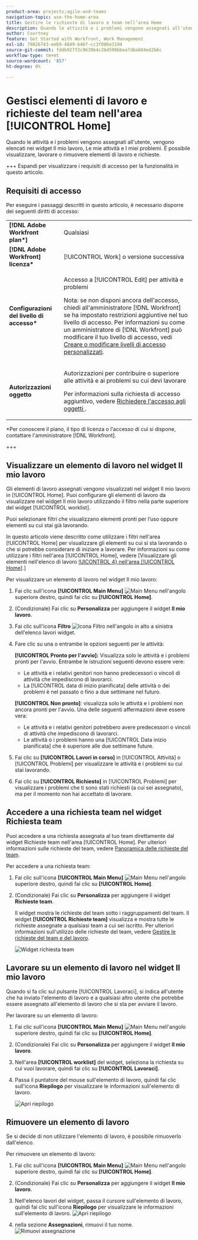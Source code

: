 ```yaml
---
product-area: projects;agile-and-teams
navigation-topic: use-the-home-area
title: Gestire le richieste di lavoro e team nell’area Home
description: Quando le attività e i problemi vengono assegnati all'utente, vengono elencati nei widget Il mio lavoro, Le mie attività e I miei problemi.  È possibile visualizzare, lavorare o rimuovere elementi di lavoro e richieste.
author: Courtney
feature: Get Started with Workfront, Work Management
exl-id: 79826743-eeb9-4849-b46f-cc3f086e3194
source-git-commit: fddb927f2c9639b4c26d590bbea7dba684ed2b6c
workflow-type: tm+mt
source-wordcount: '857'
ht-degree: 0%

---
```



# Gestisci elementi di lavoro e richieste del team nell&#39;area [!UICONTROL Home]

Quando le attività e i problemi vengono assegnati all&#39;utente, vengono elencati nei widget Il mio lavoro, Le mie attività e I miei problemi.  È possibile visualizzare, lavorare o rimuovere elementi di lavoro e richieste.

+++ Espandi per visualizzare i requisiti di accesso per la funzionalità in questo articolo.

## Requisiti di accesso

Per eseguire i passaggi descritti in questo articolo, è necessario disporre dei seguenti diritti di accesso:

<table style="table-layout:auto"> 
 <col> 
 </col> 
 <col> 
 </col> 
 <tbody> 
  <tr> 
   <td role="rowheader"><strong>[!DNL Adobe Workfront plan*]</strong></td> 
   <td> <p>Qualsiasi</p> </td> 
  </tr> 
  <tr> 
   <td role="rowheader"><strong>[!DNL Adobe Workfront] licenza*</strong></td> 
   <td> <p>[!UICONTROL Work] o versione successiva</p> </td> 
  </tr> 
  <tr> 
   <td role="rowheader"><strong>Configurazioni del livello di accesso*</strong></td> 
   <td> <p>Accesso a [!UICONTROL Edit] per attività e problemi</p> <p>Nota: se non disponi ancora dell'accesso, chiedi all'amministratore [!DNL Workfront] se ha impostato restrizioni aggiuntive nel tuo livello di accesso. Per informazioni su come un amministratore di [!DNL Workfront] può modificare il tuo livello di accesso, vedi <a href="../../../administration-and-setup/add-users/configure-and-grant-access/create-modify-access-levels.md" class="MCXref xref">Creare o modificare livelli di accesso personalizzati</a>.</p> </td> 
  </tr> 
  <tr> 
   <td role="rowheader"><strong>Autorizzazioni oggetto</strong></td> 
   <td> <p>Autorizzazioni per contribuire o superiore alle attività e ai problemi su cui devi lavorare</p> <p>Per informazioni sulla richiesta di accesso aggiuntivo, vedere <a href="../../../workfront-basics/grant-and-request-access-to-objects/request-access.md" class="MCXref xref">Richiedere l'accesso agli oggetti </a>.</p> </td> 
  </tr> 
 </tbody> 
</table>

&#42;Per conoscere il piano, il tipo di licenza o l&#39;accesso di cui si dispone, contattare l&#39;amministratore [!DNL Workfront].

+++

## Visualizzare un elemento di lavoro nel widget Il mio lavoro

Gli elementi di lavoro assegnati vengono visualizzati nel widget Il mio lavoro in [!UICONTROL Home]. Puoi configurare gli elementi di lavoro da visualizzare nel widget Il mio lavoro utilizzando il filtro nella parte superiore del widget [!UICONTROL worklist].

Puoi selezionare filtri che visualizzano elementi pronti per l’uso oppure elementi su cui stai già lavorando.

In questo articolo viene descritto come utilizzare i filtri nell&#39;area [!UICONTROL Home] per visualizzare gli elementi su cui si sta lavorando o che si potrebbe considerare di iniziare a lavorare. Per informazioni su come utilizzare i filtri nell&#39;area [!UICONTROL Home], vedere [Visualizzare gli elementi nell&#39;elenco di lavoro [!UICONTROL 4} nell&#39;area [!UICONTROL Home]](/help/quicksilver/workfront-basics/using-home/using-the-home-area/display-items-in-home-work-list.md).]

Per visualizzare un elemento di lavoro nel widget Il mio lavoro:

1. Fai clic sull&#39;icona **[!UICONTROL Main Menu]** ![Main Menu](assets/main-menu-icon.png) nell&#39;angolo superiore destro, quindi fai clic su **[!UICONTROL Home]**.
1. (Condizionale) Fai clic su **Personalizza** per aggiungere il widget **Il mio lavoro**.

1. Fai clic sull&#39;icona **Filtro** ![Icona Filtro](assets/filter-nwepng.png) nell&#39;angolo in alto a sinistra dell&#39;elenco lavori widget.

1. Fare clic su una o entrambe le opzioni seguenti per le attività:

   **[!UICONTROL Pronto per l&#39;avvio]:** Visualizza solo le attività e i problemi pronti per l&#39;avvio. Entrambe le istruzioni seguenti devono essere vere:

   * Le attività e i relativi genitori non hanno predecessori o vincoli di attività che impediscono di lavorarci.
   * La [!UICONTROL data di inizio pianificata] delle attività o dei problemi è nel passato o fino a due settimane nel futuro.

   **[!UICONTROL Non pronto]**: visualizza solo le attività e i problemi non ancora pronti per l&#39;avvio. Una delle seguenti affermazioni deve essere vera:

   * Le attività e i relativi genitori potrebbero avere predecessori o vincoli di attività che impediscono di lavorarci.
   * Le attività o i problemi hanno una [!UICONTROL Data inizio pianificata] che è superiore alle due settimane future.

1. Fai clic su **[!UICONTROL Lavori in corso]** in [!UICONTROL Attività] o [!UICONTROL Problemi] per visualizzare le attività e i problemi su cui stai lavorando.
1. Fai clic su **[!UICONTROL Richiesto]** in [!UICONTROL Problemi] per visualizzare i problemi che ti sono stati richiesti (a cui sei assegnato), ma per il momento non hai accettato di lavorare.

## Accedere a una richiesta team nel widget Richiesta team

Puoi accedere a una richiesta assegnata al tuo team direttamente dal widget Richieste team nell&#39;area [!UICONTROL Home]. Per ulteriori informazioni sulle richieste del team, vedere [Panoramica delle richieste del team](../../../people-teams-and-groups/work-with-team-requests/team-requests-overview.md).

Per accedere a una richiesta team:

1. Fai clic sull&#39;icona **[!UICONTROL Main Menu]** ![Main Menu](assets/main-menu-icon.png) nell&#39;angolo superiore destro, quindi fai clic su **[!UICONTROL Home]**.
1. (Condizionale) Fai clic su **Personalizza** per aggiungere il widget **Richieste team**.

   Il widget mostra le richieste del team sotto i raggruppamenti del team. Il widget **[!UICONTROL Richieste team]** visualizza e mostra tutte le richieste assegnate a qualsiasi team a cui sei iscritto. Per ulteriori informazioni sull&#39;utilizzo delle richieste del team, vedere [Gestire le richieste del team e del lavoro](../../../people-teams-and-groups/work-with-team-requests/manage-work-and-team-requests.md).

   ![Widget richiesta team](assets/team-request-widget.png)

## Lavorare su un elemento di lavoro nel widget Il mio lavoro

Quando si fa clic sul pulsante [!UICONTROL Lavoraci], si indica all&#39;utente che ha inviato l&#39;elemento di lavoro e a qualsiasi altro utente che potrebbe essere assegnato all&#39;elemento di lavoro che si sta per avviare il lavoro.

Per lavorare su un elemento di lavoro:

1. Fai clic sull&#39;icona **[!UICONTROL Main Menu]** ![Main Menu](assets/main-menu-icon.png) nell&#39;angolo superiore destro, quindi fai clic su **[!UICONTROL Home]**.
1. (Condizionale) Fai clic su **Personalizza** per aggiungere il widget **Il mio lavoro**.

1. Nell&#39;area **[!UICONTROL worklist]** del widget, seleziona la richiesta su cui vuoi lavorare, quindi fai clic su **[!UICONTROL Lavoraci]**.
1. Passa il puntatore del mouse sull&#39;elemento di lavoro, quindi fai clic sull&#39;icona **Riepilogo** per visualizzare le informazioni sull&#39;elemento di lavoro.

   ![Apri riepilogo](assets/open-summary-new-home.png)


## Rimuovere un elemento di lavoro

Se si decide di non utilizzare l&#39;elemento di lavoro, è possibile rimuoverlo dall&#39;elenco.

Per rimuovere un elemento di lavoro:

1. Fai clic sull&#39;icona **[!UICONTROL Main Menu]** ![Main Menu](assets/main-menu-icon.png) nell&#39;angolo superiore destro, quindi fai clic su **[!UICONTROL Home]**.
1. (Condizionale) Fai clic su **Personalizza** per aggiungere il widget **Il mio lavoro**.

1. Nell&#39;elenco lavori del widget, passa il cursore sull&#39;elemento di lavoro, quindi fai clic sull&#39;icona **Riepilogo** per visualizzare le informazioni sull&#39;elemento di lavoro.
   ![Apri riepilogo](assets/open-summary-new-home.png)
1. nella sezione **Assegnazioni**, rimuovi il tuo nome.
   ![Rimuovi assegnazione](assets/remove-assignment.png)



<!--
## Reassign a request

1. Click the **[!UICONTROL Main Menu]** ![Main Menu icon](assets/main-menu-icon.png) in the upper-right corner, then click **[!UICONTROL Home]**.
1. In the **[!UICONTROL Work List]** area, select the request you want to reassign.

1. Click on the **[!UICONTROL Assignments]** widget and remove yourself from the request, then type the name of the user you want to reassign the request to.

   >[!TIP]
   >
   >If the work request is still in the Ready to Start or Not Ready state, you can use the **[!UICONTROL Reassign]** button in the **[!UICONTROL More]** menu in the [!UICONTROL Work List].\
   >![Reassign button](assets/reassign-in-left-panel-350x204.png)

1. If a task's status is changed to [!UICONTROL New] or [!UICONTROL In Progress] after it was completed, you must unassign the user, save the task, then reassign the user in order for the task to reappear in their Home Work List.



## Reply to a request

You can reply to a request to further clarify the request or to propose a new date.

1. Click the **[!UICONTROL Main Menu]** ![Main Menu icon](assets/main-menu-icon.png) in the upper-right corner, then click **[!UICONTROL Home]**.
1. In the **[!UICONTROL Work List]** area, select the request you want to reply to.
1. Locate the individual who assigned the request to you.

   You can find this information on the [!UICONTROL Updates] tab of the task. Make sure the option to **[!UICONTROL Show System Updates]** is enabled.

1. Click **[!UICONTROL Start new update]** and begin typing your reply.
1. Enter the name of the recipient in the **[!UICONTROL Notify]** box, then click **[!UICONTROL Update]**.

   >[!TIP]
   >
   >If the work request is still in the Ready to Start or [!UICONTROL Not Ready] state, you can use the **[!UICONTROL Reply]** button in the **[!UICONTROL More]** menu in the [!UICONTROL Work List].\
   >![[!UICONTROL Reply button]](assets/reassign-in-left-panel-350x204.png)   

   -->
